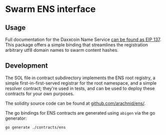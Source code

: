 # Swarm ENS interface

## Usage

Full documentation for the Daxxcoin Name Service [can be found as EIP 137](https://github.com/daxxcoin/EIPs/issues/137).
This package offers a simple binding that streamlines the registration arbitrary utf8 domain names to swarm content hashes.

## Development

The SOL file in contract subdirectory implements the ENS root registry, a simple
first-in-first-served registrar for the root namespace, and a simple resolver contract;
they're used in tests, and can be used to deploy these contracts for your own purposes.

The solidity source code can be found at [github.com/arachnid/ens/](https://github.com/arachnid/ens/).

The go bindings for ENS contracts are generated using `abigen` via the go generator:

```shell
go generate ./contracts/ens
```
